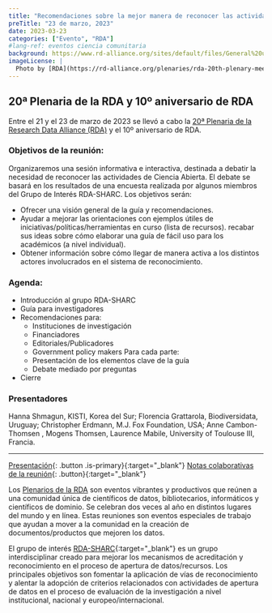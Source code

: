 ```yaml
---
title: "Recomendaciones sobre la mejor manera de reconocer las actividades de Ciencia Abierta"
preTitle: "23 de marzo, 2023"
date: 2023-03-23
categories: ["Evento", "RDA"]
#lang-ref: eventos ciencia comunitaria
background: https://www.rd-alliance.org/sites/default/files/General%20use%20banner%20Updated-01.png
imageLicense: |
  Photo by [RDA](https://rd-alliance.org/plenaries/rda-20th-plenary-meeting-gothenburg-hybrid). 20th RDA Plenary meeting, 21–23 March 2022, Gothenburg, Sweden
---
```


## 20ª Plenaria de la RDA y 10º aniversario de RDA

Entre el 21 y el 23 de marzo de 2023 se llevó a cabo la [20ª Plenaria de la Research Data Alliance (RDA)](https://rd-alliance.org/plenaries/rda-20th-plenary-meeting-gothenburg-hybrid) y el 10º aniversario de RDA.

### Objetivos de la reunión:
Organizaremos una sesión informativa e interactiva, destinada a debatir la necesidad de reconocer las actividades de Ciencia Abierta. El debate se basará en los resultados de una encuesta realizada por algunos miembros del Grupo de Interés RDA-SHARC. Los objetivos serán:

  - Ofrecer una visión general de la guía y recomendaciones.  
  - Ayudar a mejorar las orientaciones con ejemplos útiles de iniciativas/políticas/herramientas en curso (lista de recursos).
recabar sus ideas sobre cómo elaborar una guía de fácil uso para los académicos (a nivel individual).  
  - Obtener información sobre cómo llegar de manera activa a los distintos actores involucrados en el sistema de reconocimiento.  

### Agenda:
  - Introducción al grupo RDA-SHARC
  - Guía para investigadores
  - Recomendaciones para:
    - Instituciones de investigación
    - Financiadores
    - Editoriales/Publicadores
    - Government policy makers
    Para cada parte:
    - Presentación de los elementos clave de la guía
    - Debate mediado por preguntas
  - Cierre

### Presentadores
Hanna Shmagun, KISTI, Korea del Sur; Florencia Grattarola, Biodiversidata, Uruguay; Christopher Erdmann, M.J. Fox Foundation, USA; Anne Cambon-Thomsen , Mogens Thomsen, Laurence Mabile, University of Toulouse III, Francia.

***

[Presentación](/){: .button .is-primary}{:target="_blank"} [Notas colaborativas de la reunión](https://docs.google.com/document/d/1oQRp8EjHEOrmLj5QlqANM31q-AQa-CvJ804TRc9Re6I/edit?usp=sharing){: .button}{:target="_blank"}


Los [Plenarios de la RDA](https://rd-alliance.org/plenaries) son eventos vibrantes y productivos que reúnen a una comunidad única de científicos de datos, bibliotecarios, informáticos y científicos de dominio. Se celebran dos veces al año en distintos lugares del mundo y en línea. Estas reuniones son eventos especiales de trabajo que ayudan a mover a la comunidad en la creación de documentos/productos que mejoren los datos.

El grupo de interés [RDA-SHARC](https://www.rd-alliance.org/groups/sharing-rewards-and-credit-sharc-ig){:target="_blank"} es un grupo interdisciplinar creado para mejorar los mecanismos de acreditación y reconocimiento en el proceso de apertura de datos/recursos. Los principales objetivos son fomentar la aplicación de vías de reconocimiento y alentar la adopción de criterios relacionados con actividades de apertura de datos en el proceso de evaluación de la investigación a nivel institucional, nacional y europeo/internacional.
